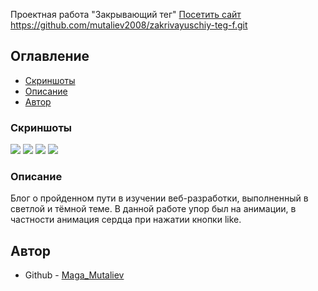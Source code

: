 Проектная работа "Закрывающий тег"
[Посетить сайт](https://mutaliev2008.github.io/zakrivayuschiy-teg-f/)
https://github.com/mutaliev2008/zakrivayuschiy-teg-f.git


## Оглавление

- [Скриншоты](#скриншоты)
- [Описание](#описание)
- [Автор](#автор)

### Скриншоты

![](https://github.com/MikeBeloborodov/zakrivayuschiy-teg-f/raw/main/screenshots/screenshot_mobile_dark.webp)
![](https://github.com/MikeBeloborodov/zakrivayuschiy-teg-f/raw/main/screenshots/screenshot_mobile_light.webp)
![](https://github.com/MikeBeloborodov/zakrivayuschiy-teg-f/raw/main/screenshots/screenshot_desktop_dark.webp)
![](https://github.com/MikeBeloborodov/zakrivayuschiy-teg-f/raw/main/screenshots/screenshot_desktop_light.webp)

### Описание

Блог о пройденном пути в изучении веб-разработки, выполненный в светлой и тёмной теме. В данной работе упор был на анимации, в частности анимация сердца при нажатии кнопки like. 

## Автор

- Github - [Maga_Mutaliev](https://github.com/mutaliev2008)
